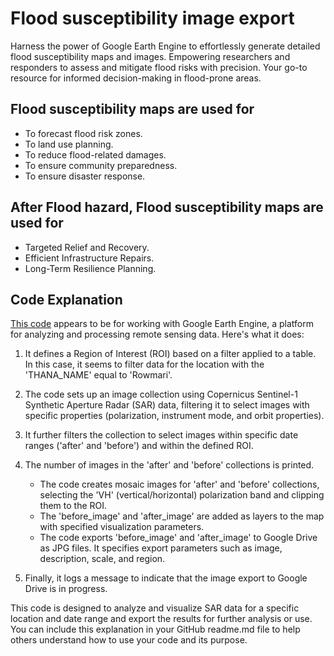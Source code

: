 # Flood susceptibility image export
Harness the power of Google Earth Engine to effortlessly generate detailed flood susceptibility maps and images. Empowering researchers and responders to assess and mitigate flood risks with precision. Your go-to resource for informed decision-making in flood-prone areas.

## Flood susceptibility maps are used for
- To forecast flood risk zones.
- To land use planning.
- To reduce flood-related damages. 
- To ensure community preparedness.
- To ensure disaster response.

## After Flood hazard, Flood susceptibility maps are used for
- Targeted Relief and Recovery.
- Efficient Infrastructure Repairs.
- Long-Term Resilience Planning.


## Code Explanation

[This code](https://github.com/sefatanam/FloodZoneSnapshot/blob/main/flood_susceptibility_analysis.js) appears to be for working with Google Earth Engine, a platform for analyzing and processing remote sensing data. Here's what it does:

1. It defines a Region of Interest (ROI) based on a filter applied to a table. In this case, it seems to filter data for the location with the 'THANA_NAME' equal to 'Rowmari'.

2. The code sets up an image collection using Copernicus Sentinel-1 Synthetic Aperture Radar (SAR) data, filtering it to select images with specific properties (polarization, instrument mode, and orbit properties).

3. It further filters the collection to select images within specific date ranges ('after' and 'before') and within the defined ROI.

4. The number of images in the 'after' and 'before' collections is printed.
    - The code creates mosaic images for 'after' and 'before' collections, selecting the 'VH' (vertical/horizontal) polarization band and clipping them to the ROI.
    - The 'before_image' and 'after_image' are added as layers to the map with specified visualization parameters.
    - The code exports 'before_image' and 'after_image' to Google Drive as JPG files. It specifies export parameters such as image, description, scale, and region.

5. Finally, it logs a message to indicate that the image export to Google Drive is in progress.

This code is designed to analyze and visualize SAR data for a specific location and date range and export the results for further analysis or use. You can include this explanation in your GitHub readme.md file to help others understand how to use your code and its purpose.
